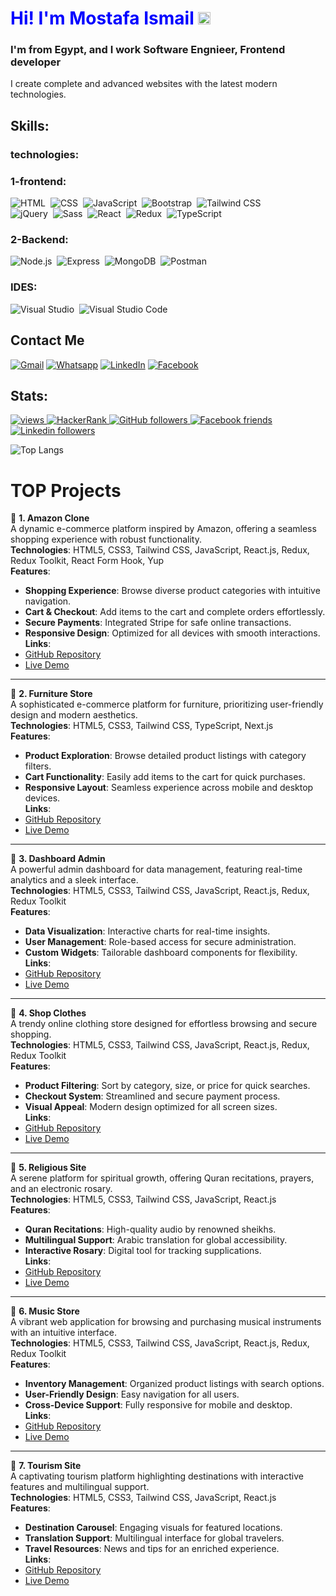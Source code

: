 <h1 align="left;" style="color:blue">
Hi! I'm Mostafa Ismail  <img src="https://media.giphy.com/media/hvRJCLFzcasrR4ia7z/giphy.gif" width="20">
</h1>

### I'm from Egypt, and I work Software Engnieer, Frontend developer
I create complete and advanced websites
with the latest modern technologies.
## Skills:
### technologies:
### 1-frontend:
![HTML](https://img.shields.io/badge/HTML-E34F26?style=for-the-badge&logo=html5&logoColor=white)&nbsp;
![CSS](https://img.shields.io/badge/CSS-1572B6?style=for-the-badge&logo=css3&logoColor=white)&nbsp;
![JavaScript](https://img.shields.io/badge/JavaScript-F7DF1E?style=for-the-badge&logo=javascript&logoColor=black)&nbsp;
![Bootstrap](https://img.shields.io/badge/Bootstrap-7952B3?style=for-the-badge&logo=bootstrap&logoColor=white)&nbsp;
![Tailwind CSS](https://img.shields.io/badge/Tailwind_CSS-06B6D4?style=for-the-badge&logo=tailwindcss&logoColor=white)&nbsp;<br>
![jQuery](https://img.shields.io/badge/jQuery-0769AD?style=for-the-badge&logo=jquery&logoColor=white)&nbsp;
![Sass](https://img.shields.io/badge/Sass-CC6699?style=for-the-badge&logo=sass&logoColor=white)&nbsp;
![React](https://img.shields.io/badge/React-61DAFB?style=for-the-badge&logo=react&logoColor=black)&nbsp;
![Redux](https://img.shields.io/badge/Redux-764ABC?style=for-the-badge&logo=redux&logoColor=white)&nbsp;
![TypeScript](https://img.shields.io/badge/TypeScript-3178C6?style=for-the-badge&logo=typescript&logoColor=white)&nbsp;
### 2-Backend:
![Node.js](https://img.shields.io/badge/Node.js-339933?style=for-the-badge&logo=nodedotjs&logoColor=white)&nbsp;
![Express](https://img.shields.io/badge/Express-000000?style=for-the-badge&logo=express&logoColor=white)&nbsp;
![MongoDB](https://img.shields.io/badge/MongoDB-47A248?style=for-the-badge&logo=mongodb&logoColor=white)&nbsp;
![Postman](https://img.shields.io/badge/Postman-FF6C37?style=for-the-badge&logo=postman&logoColor=white)&nbsp;
### IDES:
![Visual Studio](https://img.shields.io/badge/Visual_Studio-5C2D91?style=for-the-badge&logo=visualstudio&logoColor=white)&nbsp;
![Visual Studio Code](https://img.shields.io/badge/Visual%20Studio%20Code-0078d7.svg?style=for-the-badge&logo=visual-studio-code&logoColor=white)&nbsp;


##  Contact Me

<p align="left">
    <a href="asmaylmr117@gmail.com"><img img src="https://img.shields.io/badge/gmail-%23EA4335.svg?logo=gmail&logoColor=white" alt="Gmail"/></a>
    <a href="https://wa.me/+201066915691"><img src="https://img.shields.io/badge/whatsapp-%2325D366.svg?logo=whatsapp&logoColor=white" alt="Whatsapp"/></a>
    <a href="https://www.linkedin.com/in/mostafa-ismail-alanani-657228259/?lipi=urn%3Ali%3Apage%3Ad_flagship3_feed%3BsEHEwNQfQwaEwJnzMlv0Bw%3D%3D"><img src="https://img.shields.io/badge/linkedin-%230A66C2.svg?logo=linkedin&logoColor=white" alt="LinkedIn"/></a>
    <a href="https://www.facebook.com/mostafa.enani.71"><img src="https://img.shields.io/badge/facebook-%231877F2.svg?logo=facebook&logoColor=white" alt="Facebook"/></a>
</p>

## Stats:
<p align="center">
<p align="left">
  <a href="https://github.com/asmaylmr117">
    <img src="https://komarev.com/ghpvc/?username=aknafea01&color=0d1117" alt="views" />
  </a>
  <a href="https://www.hackerrank.com/profile/nafeaworks">
    <img alt="HackerRank" src="https://img.shields.io/badge/hackerrank-20+-green?color=0d1117&logo=hackerrank">
  </a>
  <a href="https://github.com/asmaylmr117?tab=followers">
    <img alt="GitHub followers" src="https://img.shields.io/github/followers/aknafea01?color=0d1117&logo=github">
  </a>
    <a href="https://www.facebook.com/mostafa.enani.71">
    <img alt="Facebook friends" src="https://img.shields.io/badge/friends-4.5K-blue?color=0d1117&logo=facebook">
  </a>
  <a href="https://www.linkedin.com/in/mostafa-ismail-alanani-657228259/?lipi=urn%3Ali%3Apage%3Ad_flagship3_feed%3BsEHEwNQfQwaEwJnzMlv0Bw%3D%3D">
    <img alt="Linkedin followers" src="https://img.shields.io/badge/followers-453-blue?color=0d1117&logo=linkedin">
  </a>

![Top Langs](https://github-readme-stats.vercel.app/api/top-langs/?username=asmaylmr117&layout=compact)
</p>

<h1> TOP Projects</h1>

🔹 **1. Amazon Clone**  
A dynamic e-commerce platform inspired by Amazon, offering a seamless shopping experience with robust functionality.  
**Technologies**: HTML5, CSS3, Tailwind CSS, JavaScript, React.js, Redux, Redux Toolkit, React Form Hook, Yup  
**Features**:  
- **Shopping Experience**: Browse diverse product categories with intuitive navigation.  
- **Cart & Checkout**: Add items to the cart and complete orders effortlessly.  
- **Secure Payments**: Integrated Stripe for safe online transactions.  
- **Responsive Design**: Optimized for all devices with smooth interactions.  
**Links**:  
- [GitHub Repository](https://github.com/asmaylmr117/Amazon-clone)  
- [Live Demo](https://amazon-clone-theta-dun.vercel.app/)

---

🔹 **2. Furniture Store**  
A sophisticated e-commerce platform for furniture, prioritizing user-friendly design and modern aesthetics.  
**Technologies**: HTML5, CSS3, Tailwind CSS, TypeScript, Next.js  
**Features**:  
- **Product Exploration**: Browse detailed product listings with category filters.  
- **Cart Functionality**: Easily add items to the cart for quick purchases.  
- **Responsive Layout**: Seamless experience across mobile and desktop devices.  
**Links**:  
- [GitHub Repository](https://github.com/asmaylmr117/asmaylmr117-ecommerce-furniture-store-main)  
- [Live Demo](https://asmaylmr117-ecommerce-furniture-store-main.vercel.app/)

---

🔹 **3. Dashboard Admin**  
A powerful admin dashboard for data management, featuring real-time analytics and a sleek interface.  
**Technologies**: HTML5, CSS3, Tailwind CSS, JavaScript, React.js, Redux, Redux Toolkit  
**Features**:  
- **Data Visualization**: Interactive charts for real-time insights.  
- **User Management**: Role-based access for secure administration.  
- **Custom Widgets**: Tailorable dashboard components for flexibility.  
**Links**:  
- [GitHub Repository](https://github.com/asmaylmr117/Dashboard-Admin)  
- [Live Demo](https://dashboard-admin-wine.vercel.app/)

---

🔹 **4. Shop Clothes**  
A trendy online clothing store designed for effortless browsing and secure shopping.  
**Technologies**: HTML5, CSS3, Tailwind CSS, JavaScript, React.js, Redux, Redux Toolkit  
**Features**:  
- **Product Filtering**: Sort by category, size, or price for quick searches.  
- **Checkout System**: Streamlined and secure payment process.  
- **Visual Appeal**: Modern design optimized for all screen sizes.  
**Links**:  
- [GitHub Repository](https://github.com/asmaylmr117/shop.co.front)  
- [Live Demo](https://shop-co-front.vercel.app/)

---

🔹 **5. Religious Site**  
A serene platform for spiritual growth, offering Quran recitations, prayers, and an electronic rosary.  
**Technologies**: HTML5, CSS3, Tailwind CSS, JavaScript, React.js  
**Features**:  
- **Quran Recitations**: High-quality audio by renowned sheikhs.  
- **Multilingual Support**: Arabic translation for global accessibility.  
- **Interactive Rosary**: Digital tool for tracking supplications.  
**Links**:  
- [GitHub Repository](https://github.com/asmaylmr117/GANA.)  
- [Live Demo](https://gana-2fau.vercel.app/)

---

🔹 **6. Music Store**  
A vibrant web application for browsing and purchasing musical instruments with an intuitive interface.  
**Technologies**: HTML5, CSS3, Tailwind CSS, JavaScript, React.js, Redux, Redux Toolkit  
**Features**:  
- **Inventory Management**: Organized product listings with search options.  
- **User-Friendly Design**: Easy navigation for all users.  
- **Cross-Device Support**: Fully responsive for mobile and desktop.  
**Links**:  
- [GitHub Repository](https://github.com/asmaylmr117/music-Store)  
- [Live Demo](https://music-store-rho.vercel.app/)

---

🔹 **7. Tourism Site**  
A captivating tourism platform highlighting destinations with interactive features and multilingual support.  
**Technologies**: HTML5, CSS3, Tailwind CSS, JavaScript, React.js  
**Features**:  
- **Destination Carousel**: Engaging visuals for featured locations.  
- **Translation Support**: Multilingual interface for global travelers.  
- **Travel Resources**: News and tips for an enriched experience.  
**Links**:  
- [GitHub Repository](https://github.com/asmaylmr117/tourism-site)  
- [Live Demo](https://tourism-site-six.vercel.app/)

